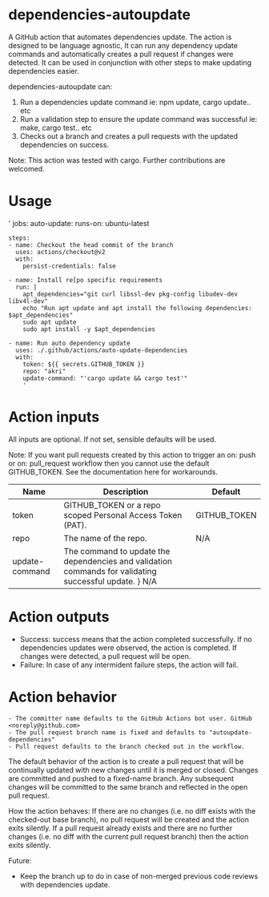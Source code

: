 # dependencies-autoupdate
A GitHub action that automates dependencies update. The action is designed to be language agnostic, It can run any dependency update commands and automatically creates a pull request if changes were detected. It can be used in conjunction with other steps to make updating dependencies easier.

dependencies-autoupdate can:
1. Run a dependencies update command ie: npm update, cargo update.. etc
2. Run a validation step to ensure the update command was successful ie: make, cargo test.. etc
2. Checks out a branch and creates a pull requests with the updated dependencies on success.

Note: This action was tested with cargo. Further contributions are welcomed.

# Usage
'
jobs:
  auto-update:
    runs-on: ubuntu-latest

    steps:
    - name: Checkout the head commit of the branch
      uses: actions/checkout@v2
      with:
        persist-credentials: false
        
    - name: Install re[po specific requirements
      run: |
        apt_dependencies="git curl libssl-dev pkg-config libudev-dev libv4l-dev"
        echo "Run apt update and apt install the following dependencies: $apt_dependencies"
        sudo apt update
        sudo apt install -y $apt_dependencies
    
    - name: Run auto dependency update 
      uses: ./.github/actions/auto-update-dependencies
      with: 
        token: ${{ secrets.GITHUB_TOKEN }}
        repo: "akri"
        update-command: "'cargo update && cargo test'" 
        '

# Action inputs
All inputs are optional. If not set, sensible defaults will be used.

Note: If you want pull requests created by this action to trigger an on: push or on: pull_request workflow then you cannot use the default GITHUB_TOKEN. See the documentation here for workarounds.

Name |	Description	| Default
--| --| --|
token |	GITHUB_TOKEN or a repo scoped Personal Access Token (PAT). | GITHUB_TOKEN
repo	| The name of the repo. |	N/A
update-command | The command to update the dependencies and validation commands for validating successful update. } N/A

# Action outputs
- Success: success means that the action completed successfully. If no dependencies updates were observed, the action is completed. If changes were detected, a pull request will be open.
- Failure: In case of any intermident failure steps, the action will fail.

# Action behavior
    - The committer name defaults to the GitHub Actions bot user. GitHub <noreply@github.com>
    - The pull request branch name is fixed and defaults to "autoupdate-dependencies"
    - Pull request defaults	to the branch checked out in the workflow.

The default behavior of the action is to create a pull request that will be continually updated with new changes until it is merged or closed. Changes are committed and pushed to a fixed-name branch. Any subsequent changes will be committed to the same branch and reflected in the open pull request.

How the action behaves:
If there are no changes (i.e. no diff exists with the checked-out base branch), no pull request will be created and the action exits silently.
If a pull request already exists and there are no further changes (i.e. no diff with the current pull request branch) then the action exits silently.


Future: 
* Keep the branch up to do in case of non-merged previous code reviews with dependencies update.
